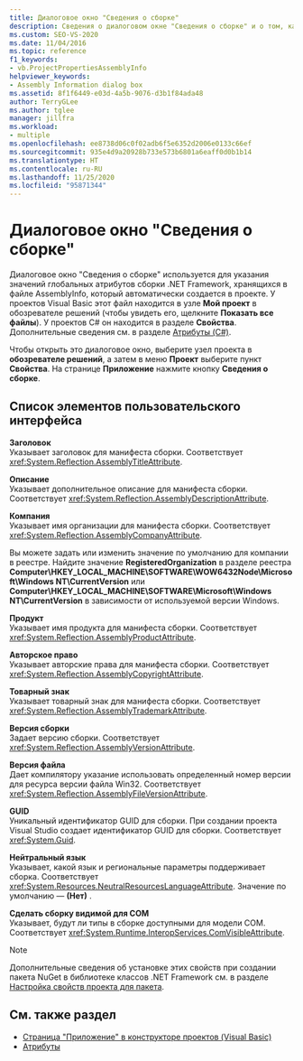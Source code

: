 ```yaml
---
title: Диалоговое окно "Сведения о сборке"
description: Сведения о диалоговом окне "Сведения о сборке" и о том, как оно используется для указания значений для глобальных атрибутов сборки .NET Framework.
ms.custom: SEO-VS-2020
ms.date: 11/04/2016
ms.topic: reference
f1_keywords:
- vb.ProjectPropertiesAssemblyInfo
helpviewer_keywords:
- Assembly Information dialog box
ms.assetid: 8f1f6449-e03d-4a5b-9076-d3b1f84ada48
author: TerryGLee
ms.author: tglee
manager: jillfra
ms.workload:
- multiple
ms.openlocfilehash: ee8738d06c0f02adb6f5e6352d2006e0133c66ef
ms.sourcegitcommit: 935e4d9a20928b733e573b6801a6eaff0d0b1b14
ms.translationtype: HT
ms.contentlocale: ru-RU
ms.lasthandoff: 11/25/2020
ms.locfileid: "95871344"
---
```

# <a name="assembly-information-dialog-box"></a>Диалоговое окно "Сведения о сборке"

Диалоговое окно "Сведения о сборке" используется для указания значений глобальных атрибутов сборки .NET Framework, хранящихся в файле AssemblyInfo, который автоматически создается в проекте. У проектов Visual Basic этот файл находится в узле **Мой проект** в обозревателе решений (чтобы увидеть его, щелкните **Показать все файлы**). У проектов C# он находится в разделе **Свойства**. Дополнительные сведения см. в разделе [Атрибуты (C#)](/dotnet/csharp/programming-guide/concepts/attributes/index).

Чтобы открыть это диалоговое окно, выберите узел проекта в **обозревателе решений**, а затем в меню **Проект** выберите пункт **Свойства**. На странице **Приложение** нажмите кнопку **Сведения о сборке**.

## <a name="uielement-list"></a>Список элементов пользовательского интерфейса

**Заголовок**\
Указывает заголовок для манифеста сборки. Соответствует <xref:System.Reflection.AssemblyTitleAttribute>.

**Описание**\
Указывает дополнительное описание для манифеста сборки. Соответствует <xref:System.Reflection.AssemblyDescriptionAttribute>.

**Компания**\
Указывает имя организации для манифеста сборки. Соответствует <xref:System.Reflection.AssemblyCompanyAttribute>.

Вы можете задать или изменить значение по умолчанию для компании в реестре. Найдите значение **RegisteredOrganization** в разделе реестра **Computer\HKEY_LOCAL_MACHINE\SOFTWARE\WOW6432Node\Microsoft\Windows NT\CurrentVersion** или **Computer\HKEY_LOCAL_MACHINE\SOFTWARE\Microsoft\Windows NT\CurrentVersion** в зависимости от используемой версии Windows.

**Продукт**\
Указывает имя продукта для манифеста сборки. Соответствует <xref:System.Reflection.AssemblyProductAttribute>.

**Авторское право**\
Указывает авторские права для манифеста сборки. Соответствует <xref:System.Reflection.AssemblyCopyrightAttribute>.

**Товарный знак**\
Указывает товарный знак для манифеста сборки. Соответствует <xref:System.Reflection.AssemblyTrademarkAttribute>.

**Версия сборки**\
Задает версию сборки. Соответствует <xref:System.Reflection.AssemblyVersionAttribute>.

**Версия файла**\
Дает компилятору указание использовать определенный номер версии для ресурса версии файла Win32. Соответствует <xref:System.Reflection.AssemblyFileVersionAttribute>.

**GUID**\
Уникальный идентификатор GUID для сборки. При создании проекта Visual Studio создает идентификатор GUID для сборки. Соответствует <xref:System.Guid>.

**Нейтральный язык**\
Указывает, какой язык и региональные параметры поддерживает сборка. Соответствует <xref:System.Resources.NeutralResourcesLanguageAttribute>. Значение по умолчанию — **(Нет)** .

**Сделать сборку видимой для COM**\
Указывает, будут ли типы в сборке доступными для модели COM. Соответствует <xref:System.Runtime.InteropServices.ComVisibleAttribute>.

> [!NOTE]
> Дополнительные сведения об установке этих свойств при создании пакета NuGet в библиотеке классов .NET Framework см. в разделе [Настройка свойств проекта для пакета](/nuget/quickstart/create-and-publish-a-package-using-visual-studio-net-framework#configure-project-properties-for-the-package).

## <a name="see-also"></a>См. также раздел

- [Страница "Приложение" в конструкторе проектов (Visual Basic)](../../ide/reference/application-page-project-designer-visual-basic.md)
- [Атрибуты](/previous-versions/z0w1kczw(v=vs.140))